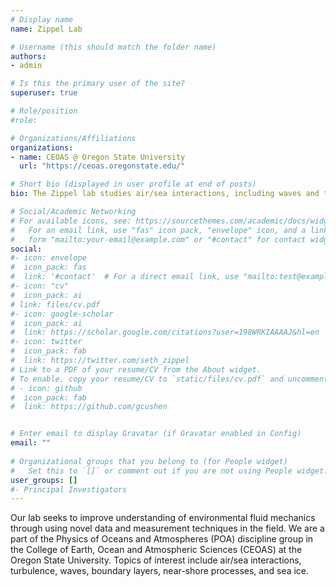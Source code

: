 ```yaml
---
# Display name
name: Zippel Lab

# Username (this should match the folder name)
authors:
- admin

# Is this the primary user of the site?
superuser: true

# Role/position
#role:

# Organizations/Affiliations
organizations:
- name: CEOAS @ Oregon State University
  url: "https://ceoas.oregonstate.edu/"

# Short bio (displayed in user profile at end of posts)
bio: The Zippel lab studies air/sea interactions, including waves and turbulence at the ocean surface.

# Social/Academic Networking
# For available icons, see: https://sourcethemes.com/academic/docs/widgets/#icons
#   For an email link, use "fas" icon pack, "envelope" icon, and a link in the
#   form "mailto:your-email@example.com" or "#contact" for contact widget.
social:
#- icon: envelope
#  icon_pack: fas
#  link: '#contact'  # For a direct email link, use "mailto:test@example.org".
#- icon: "cv"
#  icon_pack: ai
# link: files/cv.pdf
#- icon: google-scholar
#  icon_pack: ai
#  link: https://scholar.google.com/citations?user=198WRKIAAAAJ&hl=en
#- icon: twitter
#  icon_pack: fab
#  link: https://twitter.com/seth_zippel
# Link to a PDF of your resume/CV from the About widget.
# To enable, copy your resume/CV to `static/files/cv.pdf` and uncomment the lines below.  
# - icon: github
#  icon_pack: fab
#  link: https://github.com/gcushen


# Enter email to display Gravatar (if Gravatar enabled in Config)
email: ""
  
# Organizational groups that you belong to (for People widget)
#   Set this to `[]` or comment out if you are not using People widget.  
user_groups: []
#- Principal Investigators
---
```


Our lab seeks to improve understanding of environmental fluid mechanics through using novel data and measurement techniques in the field. We are a part of the Physics of Oceans and Atmospheres (POA) discipline group in the College of Earth, Ocean and Atmospheric Sciences (CEOAS) at the Oregon State University. Topics of interest include air/sea interactions, turbulence, waves, boundary layers,  near-shore processes, and sea ice.
